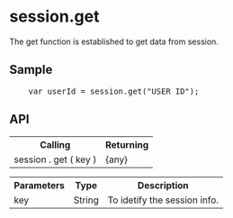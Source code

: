 <H1>session.get</H1>

The get function is established to get data from session.

<h2>Sample</h2>
<pre>
	var userId = session.get("USER_ID");
</pre>

<h2>API</h2>

<table>
<tr><th>Calling</th><th>Returning</th></tr>
<tr><td>session . get ( key )</td><td>{any}</td></tr>
</table>


<table>
<tr><th>Parameters</th><th>Type</th><th>Description</th></tr>
<tr><td>key</td><td>String</td><td>To idetify the session info.</td></tr>
</table>

